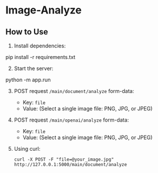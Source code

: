 # Image-Analyze
## How to Use

1. Install dependencies:

pip install -r requirements.txt

2. Start the server:

python -m app.run

3. POST request `/main/document/analyze` 
form-data:
   - Key: `file`
   - Value: (Select a single image file: PNG, JPG, or JPEG)

4. POST request `/main/openai/analyze` 
form-data:
   - Key: `file`
   - Value: (Select a single image file: PNG, JPG, or JPEG)

5. Using curl:
   ```
   curl -X POST -F "file=@your_image.jpg" http://127.0.0.1:5000/main/document/analyze
   ```

